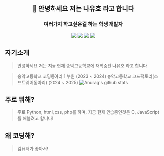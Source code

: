 <div align=center>
  
  
## 👋 안녕하세요 저는 나유호 라고 합니다
### 여러가지 하고싶은걸 하는 학생 개발자
<img src="https://img.shields.io/badge/html-E34F26?style=for-the-badge&logo=html5&logoColor=white">
<img src="https://img.shields.io/badge/css-1572B6?style=for-the-badge&logo=css3&logoColor=white">
<img src="https://img.shields.io/badge/mysql-4479A1?style=for-the-badge&logo=mysql&logoColor=white">
<img src="https://img.shields.io/badge/python-3776AB?style=for-the-badge&logo=python&logoColor=white">   
</div>

## 자기소개
> 안녕하세요 저는 지금 현재 송악고등학교에 재학중인 나유호 라고 합니다

> 송악고등학교 코딩동아리 1 부원 (2023 ~ 2024)
> 송악고등학교 코드팩토리(소프트웨어동아리) (2024 ~ 2025)
![Anurag's github stats](https://github-readme-stats.vercel.app/api?username=yoomin1122&show_icons=true&theme=radical)

## 주로 뭐해?
> 주로 Python, html, css, php를 하며, 지금 현재 연습중인것은 C, JavaScript를 해볼려고 합니다!

## 왜 코딩해?
> 컴퓨터가 좋아서!




